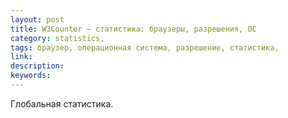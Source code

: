 ```yaml
---
layout: post
title: W3Counter — cтатистика: браузеры, разрешения, ОС
category: statistics, 
tags: браузер, операционная система, разрешение, статистика, 
link: 
description: 
keywords: 
---
```


<p>Глобальная статистика.</p>
